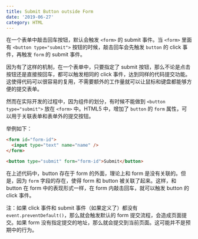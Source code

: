 ```yaml
---
title: Submit Button outside Form
date: '2019-06-27'
category: HTML
---
```


在一个表单中敲击回车按钮，默认会触发 `<form>` 的 submit 事件。当 `<form>` 里面有 `<button type="submit">` 按钮的时候，敲击回车会先触发 `button` 的 click 事件，再触发 `form` 的 submit 事件。

因为有了这样的机制，在一个表单中，只要指定了 submit 按钮，那么不论是点击按钮还是直接按回车，都可以触发相同的 click 事件，达到同样的代码提交功能。这使得代码可以很容易的复用，不需要额外的工作量就可以让鼠标和键盘都能够方便的提交表单。

然而在实际开发的过程中，因为组件的划分，有时候不能做到 `<button type="submit">` 放在 `<form>` 中。HTML5 中，增加了 `button` 的 `form` 属性，可以用于关联表单和表单外的提交按钮。

举例如下：

```html
<form id="form-id">
  <input type="text" name="name" />
</form>

<button type="submit" form="form-id">Submit</button>
```

在上述代码中，button 存在于 form 的外面，理论上和 form 是没有关联的。但是，因为 `form` 字段的存在，使得 form 和 button 被关联了起来。这样，和 button 在 form 中的表现形式一样，在 form 内敲击回车，就可以触发 button 的 click 事件。

注：如果 click 事件和 submit 事件（如果定义了）都没有 `event.preventDefault()`，那么就会触发默认的 form 提交流程，会造成页面提交。如果 form 没有指定提交的地址，那么就会提交到当前页面。这可能并不是预期中的行为。
